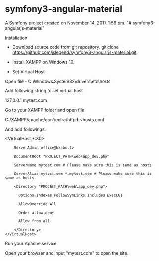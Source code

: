 symfony3-angular-material
=========================

A Symfony project created on November 14, 2017, 1:56 pm.
"# symfony3-angularjs-material" 

Installation

- Download source code from git repository.
git clone https://github.com/jslegend/symfony3-angularjs-material.git

- Install XAMPP on Windows 10.

- Set Virtual Host

Open file - C:\Windows\System32\drivers\etc\hosts

Add following string to set virtual host

127.0.0.1	mytest.com

Go to your XAMPP folder and open file

C:/XAMPP/apache/conf/extra/httpd-vhosts.conf

And add followings.

<VirtualHost *:80>

        ServerAdmin office@bzabc.tv
        
        DocumentRoot "PROJECT_PATH\web\app_dev.php"
        
        ServerName mytest.com # Please make sure this is same as hosts
        
        ServerAlias mytest.com *.mytest.com # Please make sure this is same as hosts
        
        <Directory "PROJECT_PATH\web\app_dev.php">
        
          Options Indexes FollowSymLinks Includes ExecCGI
          
          AllowOverride All
          
          Order allow,deny
          
          Allow from all
          
        </Directory>
    </VirtualHost>


Run your Apache service.

Open your browser and input "mytest.com" to open the site.
